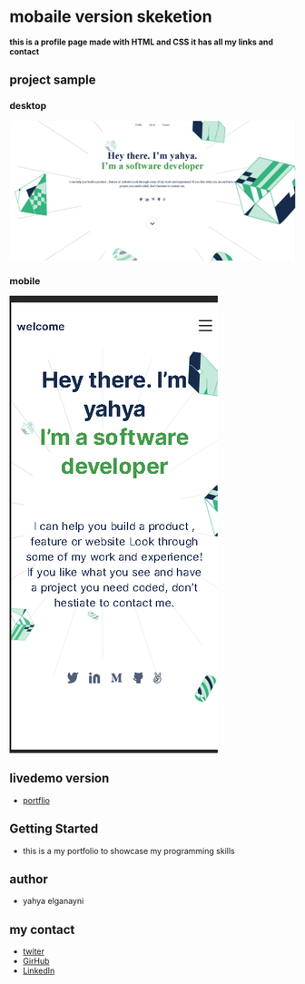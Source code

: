 # mobaile version skeketion

**this is a profile page made with HTML and CSS it has all my links and contact**


## project sample

### desktop
![screenshot](./imges/Screenshot1.png)

### mobile
![screenshot](./imges/Screenshot.png)

## livedemo version 

- [portflio](https://yahyaelganyni1.github.io/mobile-version-skeleton/)


## Getting Started

- this is a my  portfolio to showcase my programming skills

## author

- yahya elganayni

## my contact

- [twiter](https://twitter.com/crazy20046)
- [GirHub](https://twitter.com/crazy20046)
- [LinkedIn](https://www.linkedin.com/in/yahya-el-ganayni-a456115b/)
